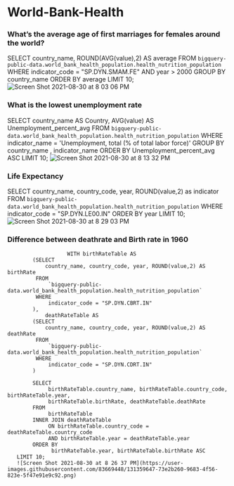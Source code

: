 # World-Bank-Health
### What’s the average age of first marriages for females around the world?
SELECT
  country_name,
  ROUND(AVG(value),2) AS average
FROM
  `bigquery-public-data.world_bank_health_population.health_nutrition_population`
WHERE
  indicator_code = "SP.DYN.SMAM.FE"
  AND year > 2000
GROUP BY
  country_name
ORDER BY
  average 
LIMIT 10;
![Screen Shot 2021-08-30 at 8 03 06 PM](https://user-images.githubusercontent.com/83669448/131356041-b2527d1f-542f-4244-ab24-4d7a11e93d40.png)

### What is the lowest unemployment rate 
SELECT 
    country_name AS Country,
    AVG(value) AS Unemployment_percent_avg
FROM
    `bigquery-public-data.world_bank_health_population.health_nutrition_population`
WHERE
    indicator_name = 'Unemployment, total (% of total labor force)'
GROUP BY country_name , indicator_name
ORDER BY Unemployment_percent_avg ASC
LIMIT 10;
![Screen Shot 2021-08-30 at 8 13 32 PM](https://user-images.githubusercontent.com/83669448/131359531-ca8cb9fd-fedd-4973-bf54-042b09f1993f.png)


### Life Expectancy
SELECT
  country_name, country_code, year, ROUND(value,2) as indicator
FROM
  `bigquery-public-data.world_bank_health_population.health_nutrition_population`
WHERE
  indicator_code = "SP.DYN.LE00.IN"
ORDER BY
  year
LIMIT 10;
![Screen Shot 2021-08-30 at 8 29 03 PM](https://user-images.githubusercontent.com/83669448/131359861-612dd305-bc14-4d4d-8ced-46156d9586f5.png)


### Difference between deathrate and Birth rate in 1960
                       WITH birthRateTable AS
            (SELECT 
                country_name, country_code, year, ROUND(value,2) AS birthRate 
             FROM 
                 `bigquery-public-data.world_bank_health_population.health_nutrition_population`
             WHERE
                 indicator_code = "SP.DYN.CBRT.IN"
            ),
                deathRateTable AS 
            (SELECT 
                country_name, country_code, year, ROUND(value,2) AS deathRate 
             FROM 
                 `bigquery-public-data.world_bank_health_population.health_nutrition_population`
             WHERE
                 indicator_code = "SP.DYN.CDRT.IN"
            )
            
            SELECT 
                 birthRateTable.country_name, birthRateTable.country_code, birthRateTable.year,
                 birthRateTable.birthRate, deathRateTable.deathRate
            FROM
                 birthRateTable
            INNER JOIN deathRateTable
                 ON birthRateTable.country_code = deathRateTable.country_code
                 AND birthRateTable.year = deathRateTable.year
            ORDER BY
                  birthRateTable.year, birthRateTable.birthRate ASC
       LIMIT 10;
       ![Screen Shot 2021-08-30 at 8 26 37 PM](https://user-images.githubusercontent.com/83669448/131359647-73e2b260-9683-4f56-823e-5f47e91e9c92.png)



